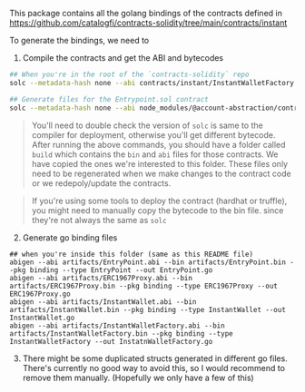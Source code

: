 This package contains all the golang bindings of the contracts defined in https://github.com/catalogfi/contracts-solidity/tree/main/contracts/instant

To generate the bindings, we need to 
1. Compile the contracts and get the ABI and bytecodes
```bash
## When you're in the root of the `contracts-solidity` repo 
solc --metadata-hash none --abi contracts/instant/InstantWalletFactory.sol --bin contracts/instant/InstantWalletFactory.sol -o build --include-path "$(pwd)/node_modules" --optimize --base-path .

## Generate files for the Entrypoint.sol contract 
solc --metadata-hash none --abi node_modules/@account-abstraction/contracts/core/EntryPoint.sol --bin node_modules/@account-abstraction/contracts/core/EntryPoint.sol -o build --optimize --base-path node_modules/@account-abstraction/contracts --overwrite
```
> You'll need to double check the version of `solc` is same to the compiler for deployment, otherwise you'll get different bytecode.
After running the above commands, you should have a folder called `build` which contains the `bin` and `abi` files for those contracts. We have copied the ones we're interested to this folder.
These files only need to be regenerated when we make changes to the contract code or we redepoly/update the contracts.

> If you're using some tools to deploy the contract (hardhat or truffle), you might need to manually copy the bytecode to the bin file.
since they're not always the same as `solc`

2. Generate go binding files 
```shell 
## when you're inside this folder (same as this README file)
abigen --abi artifacts/EntryPoint.abi --bin artifacts/EntryPoint.bin --pkg binding --type EntryPoint --out EntryPoint.go
abigen --abi artifacts/ERC1967Proxy.abi --bin artifacts/ERC1967Proxy.bin --pkg binding --type ERC1967Proxy --out ERC1967Proxy.go
abigen --abi artifacts/InstantWallet.abi --bin artifacts/InstantWallet.bin --pkg binding --type InstantWallet --out InstantWallet.go
abigen --abi artifacts/InstantWalletFactory.abi --bin artifacts/InstantWalletFactory.bin --pkg binding --type InstantWalletFactory --out InstatnWalletFactory.go
```

3. There might be some duplicated structs generated in different go files. There's currently no good way to avoid this, so I would 
recommend to remove them manually. (Hopefully we only have a few of this)

